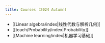 ```yaml
---
title: Courses (2024 Autumn)
---
```

- [[Linear algebra/index|线性代数与解析几何]]
- [[teach/Probability/index|Probability]]
- [[Machine learning/index|机器学习基础]]